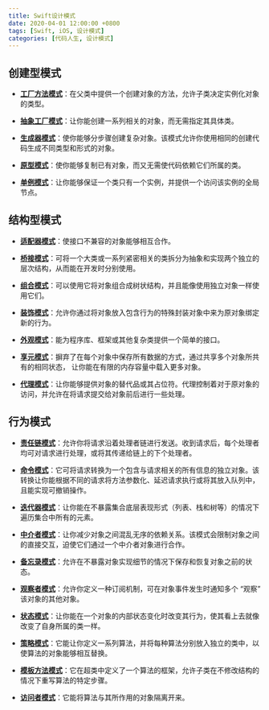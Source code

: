 ```yaml
---
title: Swift设计模式
date: 2020-04-01 12:00:00 +0800
tags: [Swift, iOS, 设计模式]
categories: [代码人生, 设计模式]
---
```


## 创建型模式

- **[工厂方法模式](/posts/swift-design-patterns-factory-method/)**：在父类中提供一个创建对象的方法，允许子类决定实例化对象的类型。


- **[抽象工厂模式](/posts/swift-design-patterns-abstract-factory/)**：让你能创建一系列相关的对象，而无需指定其具体类。

- **[生成器模式](/posts/swift-design-patterns-builder/)**：使你能够分步骤创建复杂对象。该模式允许你使用相同的创建代码生成不同类型和形式的对象。

- **[原型模式](/posts/swift-design-patterns-prototype/)**：使你能够复制已有对象，而又无需使代码依赖它们所属的类。

- **[单例模式](/posts/swift-design-patterns-singleton/)**：让你能够保证一个类只有一个实例，并提供一个访问该实例的全局节点。

## 结构型模式

- **[适配器模式](/posts/swift-design-patterns-adapter/)**：使接口不兼容的对象能够相互合作。

- **[桥接模式](/posts/swift-design-patterns-bridge/)**：可将一个大类或一系列紧密相关的类拆分为抽象和实现两个独立的层次结构，从而能在开发时分别使用。

- **[组合模式](/posts/swift-design-patterns-composite/)**：可以使用它将对象组合成树状结构，并且能像使用独立对象一样使用它们。

- **[装饰模式](/posts/swift-design-patterns-decorator/)**：允许你通过将对象放入包含行为的特殊封装对象中来为原对象绑定新的行为。

- **[外观模式](/posts/swift-design-patterns-facade/)**：能为程序库、框架或其他复杂类提供一个简单的接口。

- **[享元模式](/posts/swift-design-patterns-flyweight/)**：摒弃了在每个对象中保存所有数据的方式，通过共享多个对象所共有的相同状态， 让你能在有限的内存容量中载入更多对象。

- **[代理模式](/posts/swift-design-patterns-proxy/)**：让你能够提供对象的替代品或其占位符。代理控制着对于原对象的访问，并允许在将请求提交给对象前后进行一些处理。

## 行为模式

- **[责任链模式](/posts/swift-design-patterns-chain-of-responsibility/)**：允许你将请求沿着处理者链进行发送。收到请求后，每个处理者均可对请求进行处理，或将其传递给链上的下个处理者。

- **[命令模式](/posts/swift-design-patterns-command/)**：它可将请求转换为一个包含与请求相关的所有信息的独立对象。该转换让你能根据不同的请求将方法参数化、延迟请求执行或将其放入队列中，且能实现可撤销操作。

- **[迭代器模式](/posts/swift-design-patterns-iterator/)**：让你能在不暴露集合底层表现形式（列表、栈和树等）的情况下遍历集合中所有的元素。

- **[中介者模式](/posts/swift-design-patterns-mediator/)**：让你减少对象之间混乱无序的依赖关系。该模式会限制对象之间的直接交互，迫使它们通过一个中介者对象进行合作。

- **[备忘录模式](/posts/swift-design-patterns-memento/)**：允许在不暴露对象实现细节的情况下保存和恢复对象之前的状态。

- **[观察者模式](/posts/swift-design-patterns-observer/)**：允许你定义一种订阅机制，可在对象事件发生时通知多个 “观察” 该对象的其他对象。

- **[状态模式](/posts/swift-design-patterns-state/)**：让你能在一个对象的内部状态变化时改变其行为，使其看上去就像改变了自身所属的类一样。

- **[策略模式](/posts/swift-design-patterns-strategy/)**：它能让你定义一系列算法，并将每种算法分别放入独立的类中，以使算法的对象能够相互替换。

- **[模板方法模式](/posts/swift-design-patterns-template-method/)**：它在超类中定义了一个算法的框架，允许子类在不修改结构的情况下重写算法的特定步骤。

- **[访问者模式](/posts/swift-design-patterns-visitor/)**：它能将算法与其所作用的对象隔离开来。
